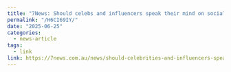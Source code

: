 ```yaml
---
title: "7News: Should celebs and influencers speak their mind on social issues?"
permalink: "/H6CI69IY/"
date: "2025-06-25"
categories:
  - news-article
tags:
  - link
link: https://7news.com.au/news/should-celebrities-and-influencers-speak-out-on-social-issues-c-19149907
---
```

